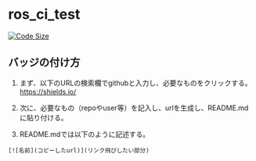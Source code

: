 # ros_ci_test
[![Code Size](https://img.shields.io/github/languages/code-size/YumaMatsumura/ros_ci_test)](https://github.com/YumaMatsumura/ros_ci_test)

## バッジの付け方
1. まず、以下のURLの検索欄でgithubと入力し、必要なものをクリックする。  
https://shields.io/

2. 次に、必要なもの（repoやuser等）を記入し、urlを生成し、README.mdに貼り付ける。
3. README.mdでは以下のように記述する。
```
[![名前](コピーしたurl)](リンク飛びしたい部分)
```


